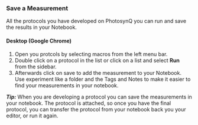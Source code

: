 ### Save a Measurement
All the protocols you have developed on PhotosynQ you can run and save the results in your Notebook.

#### Desktop (Google Chrome)
1. Open you protcols by selecting macros from the left menu bar.
2. Double click on a protocol in the list or click on a list and select **Run** from the sidebar.
3. Afterwards click on save to add the measurement to your Notebook. Use experiment like a folder and the Tags and Notes to make it easier to find your measurements in your notebook.

***Tip:*** When you are developing a protocol you can save the measurements in your notebook. The protocol is attached, so once you have the final protocol, you can transfer the protocol from your notebook back you your editor, or run it again.
